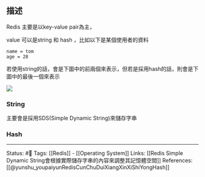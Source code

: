 ## 描述


Redis  主要是以key-value pair為主，


value  可以是string 和 hash ，比如以下是某個使用者的資料
```
name = tom
age = 28
```

若使用string的話，會是下圖中的前兩個來表示，但若是採用hash的話，則會是下圖中的最後一個來表示

![](https://p1-jj.byteimg.com/tos-cn-i-t2oaga2asx/gold-user-assets/2018/10/3/1663a75da4aca1ed~tplv-t2oaga2asx-zoom-in-crop-mark:1304:0:0:0.image)


### String
主要會是採用SDS(Simple Dynamic String)來儲存字串

### Hash



---
Status: #🌱 
Tags:
[[Redis]] - [[Operating System]]
Links:
[[Redis Simple Dynamic String會根據實際儲存字串的內容來調整其記憶體空間]]
References:
[[@yunshu_youpaiyunRedisCunChuDuiXiangXinXiShiYongHash]]
